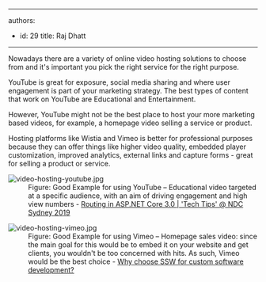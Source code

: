 

---
authors:
  - id: 29
    title: Raj Dhatt
---




<span class='intro'> <p class="ssw15-rteElement-P">Nowadays there are a variety of online video hosting solutions to choose from and it's important you pick the right service for the right purpose.<br></p><p class="ssw15-rteElement-P">YouTube is great for exposure, social media sharing and where user engagement is part of your marketing strategy. The best types of content that work on YouTube are Educational and Entertainment.<br></p><p class="ssw15-rteElement-P">However, YouTube might not be the best place to host your more marketing based videos, for example, a homepage video selling a service or product.&#160;<br></p> </span>

<p>Hosting platforms like Wistia and Vimeo is better for professional purposes because they can offer things like higher video quality, embedded player customization, improved analytics, external links and capture forms - great for selling a product or service.</p><dl class="goodImage"><dt><img src="/PublishingImages/video-hosting-youtube.jpg" alt="video-hosting-youtube.jpg" /></dt><dd>Figure&#58; Good Example for using YouTube – Educational video targeted at a specific audience, with an aim of driving engagement and high view numbers -&#160;<a href="https&#58;//youtu.be/1fpIynISxnM" target="_blank">Routing in ASP.NET Core 3.0 | 'Tech Ti​ps' @ NDC Sydney 2019</a></dd></dl><dl class="goodImage"><dt><img src="/PublishingImages/video-hosting-vimeo.jpg" alt="video-hosting-vimeo.jpg" /></dt><dd>Figure&#58; Good Example for using Vimeo – Homepage sales video&#58; since the main goal for this would be to embed it on your website and&#160;get clients, you wouldn't be too concerned with hits. As such, Vimeo would be the best choice -&#160;<a href="https&#58;//vimeo.com/400817895" target="_blank">Why choose SSW for custom software development?</a><br>​<br><br></dd></dl>


